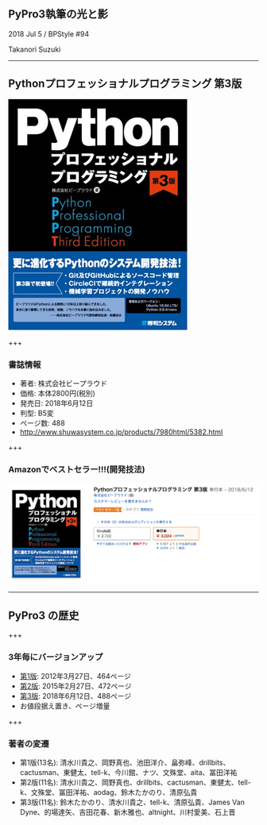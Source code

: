 ## PyPro3執筆の光と影

2018 Jul 5 / BPStyle #94

Takanori Suzuki

---

## Pythonプロフェッショナルプログラミング 第3版

![Pythonプロフェッショナルプログラミング 第3版](assets/images/pypro3.jpg)

+++

### 書誌情報

* 著者: 株式会社ビープラウド
* 価格: 本体2800円(税別)
* 発売日: 2018年6月12日
* 判型: B5変
* ページ数: 488
* http://www.shuwasystem.co.jp/products/7980html/5382.html

+++

### Amazonでベストセラー!!!(開発技法)

![Amazonでベストセラー!!!](assets/images/pypro3-best-seller.png)

---

## PyPro3 の歴史

+++

### 3年毎にバージョンアップ

* [第1版](http://www.shuwasystem.co.jp/products/7980html/3294.html): 2012年3月27日、464ページ
* [第2版](http://www.shuwasystem.co.jp/products/7980html/4315.html): 2015年2月27日、472ページ
* [第3版](http://www.shuwasystem.co.jp/products/7980html/5382.html): 2018年6月12日、488ページ
* お値段据え置き、ページ増量

+++

### 著者の変遷

* 第1版(13名): 清水川貴之、岡野真也、池田洋介、畠弥峰、drillbits、cactusman、東健太、tell-k、今川館、ナツ、文殊堂、aita、冨田洋祐
* 第2版(11名): 清水川貴之、岡野真也、drillbits、cactusman、東健太、tell-k、文殊堂、冨田洋祐、aodag、鈴木たかのり、清原弘貴
* 第3版(11名): 鈴木たかのり、清水川貴之、tell-k、清原弘貴、James Van Dyne、的場達矢、吉田花春、新木雅也、altnight、川村愛美、石上晋